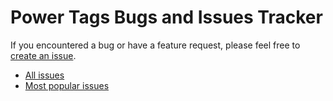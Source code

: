 # Power Tags Bugs and Issues Tracker
If you encountered a bug or have a feature request, please feel free to [create an issue](https://github.com/powertags/Power-Tags-Issues-Tracker/issues/new).


* [All issues](https://github.com/powertags/Power-Tags-Issues-Tracker/issues)
* [Most popular issues](https://github.com/powertags/Power-Tags-Issues-Tracker/issues?q=is%3Aissue+is%3Aopen+sort%3Areactions-%2B1-desc+)
